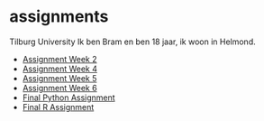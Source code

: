 # assignments
Tilburg University
Ik ben Bram en ben 18 jaar, ik woon in Helmond.

- [Assignment Week 2](https://github.com/bramprinsen/assignments/blob/master/Assignment_week_2-2.ipynb)
- [Assignment Week 4](https://github.com/bramprinsen/assignments/blob/master/Assignment_week_4.ipynb)
- [Assignment Week 5](https://github.com/bramprinsen/assignments/blob/master/Assignment_week_5.ipynb)
- [Assignment Week 6](https://github.com/bramprinsen/assignments/blob/master/assignment4.ipynb)
- [Final Python Assignment](https://github.com/bramprinsen/assignments/blob/master/Final_Assignment_Python_1_students.ipynb)
- [Final R Assignment](https://github.com/bramprinsen/assignments/blob/master/OECD_R_exam.ipynb)
